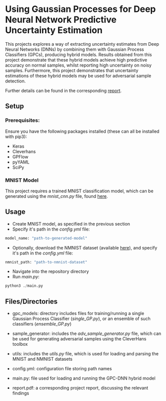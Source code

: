 # Using Gaussian Processes for Deep Neural Network Predictive Uncertainty Estimation

This projects explores a way of extracting uncertainty estimates from Deep Neural Networks (DNNs) by combining them with Gaussian Process
Classifiers (GPCs), producing hybrid models. Results obtained from this project demonstrate that these hybrid models achieve
high predictive accuracy on normal samples, whilst reporting high uncertainty on noisy samples. Furthermore, this
project demonstrates that uncertainty estimations of these hybrid models may be used for adversarial sample detection.

Further details can be found in the corresponding [report](https://github.com/dmitrykazhdan/GP-DNN-Hybrids/blob/master/report.pdf).


## Setup

### Prerequisites:

Ensure you have the following packages installed (these can all be installed with pip3):

- Keras
- Cleverhans
- GPFlow
- pyYAML
- SciPy


### MNIST Model

This project requires a trained MNIST classification model, which can be generated
using the _mnist_cnn.py_ file, found [here](https://github.com/keras-team/keras/blob/master/examples/mnist_cnn.py).



## Usage

- Create MNIST model, as specified in the previous section
- Specify it's path in the _config.yml_ file:
```python
model_name: "path-to-generated-model"
```
- Optionally, download the NMNIST dataset (available [here](http://yann.lecun.com/exdb/mnist/)), 
and specify it's path in the _config.yml_ file:
```python
nmnist_path: "path-to-nmnist-dataset"
```
- Navigate into the repository directory
- Run _main.py_:
```python
python3 ./main.py
```



## Files/Directories

- gpc_models: directory includes files for training/running a single
Gaussian Process Classifier (_single_GP.py_), or an ensemble of such classifiers (_ensemble_GP.py_)

- sample_generator: includes the _adv_sample_generator.py_ file, 
which can be used for generating adversarial samples using the CleverHans
toolbox

- utils: includes the _utils.py_ file, which is used for loading and parsing
the MNIST and NMNIST datasets 

- config.yml: configuration file storing path names

- main.py: file used for loading and running the GPC-DNN hybrid model

- report.pdf: a corresponding project report, 
discussing the relevant findings
